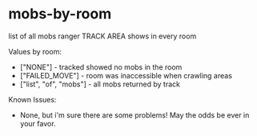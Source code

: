 # mobs-by-room
list of all mobs ranger TRACK AREA shows in every room

Values by room:
- ["NONE"] - tracked showed no mobs in the room
- ["FAILED_MOVE"] - room was inaccessible when crawling areas
- ["list", "of", "mobs"] - all mobs returned by track

Known Issues:
- None, but i'm sure there are some problems! May the odds be ever in your favor.
